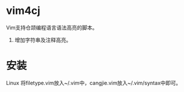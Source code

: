 # vim4cj

Vim支持仓颉编程语言语法高亮的脚本。
1. 增加字符串及注释高亮。

# 安装
Linux
将filetype.vim放入~/.vim中，cangjie.vim放入~/.vim/syntax中即可。


